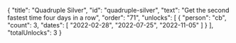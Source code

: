 {
  "title": "Quadruple Silver",
  "id": "quadruple-silver",
  "text": "Get the second fastest time four days in a row",
  "order": "71",
  "unlocks": [
    {
      "person": "cb",
      "count": 3,
      "dates": [
        "2022-02-28",
        "2022-07-25",
        "2022-11-05"
      ]
    }
  ],
  "totalUnlocks": 3
}
